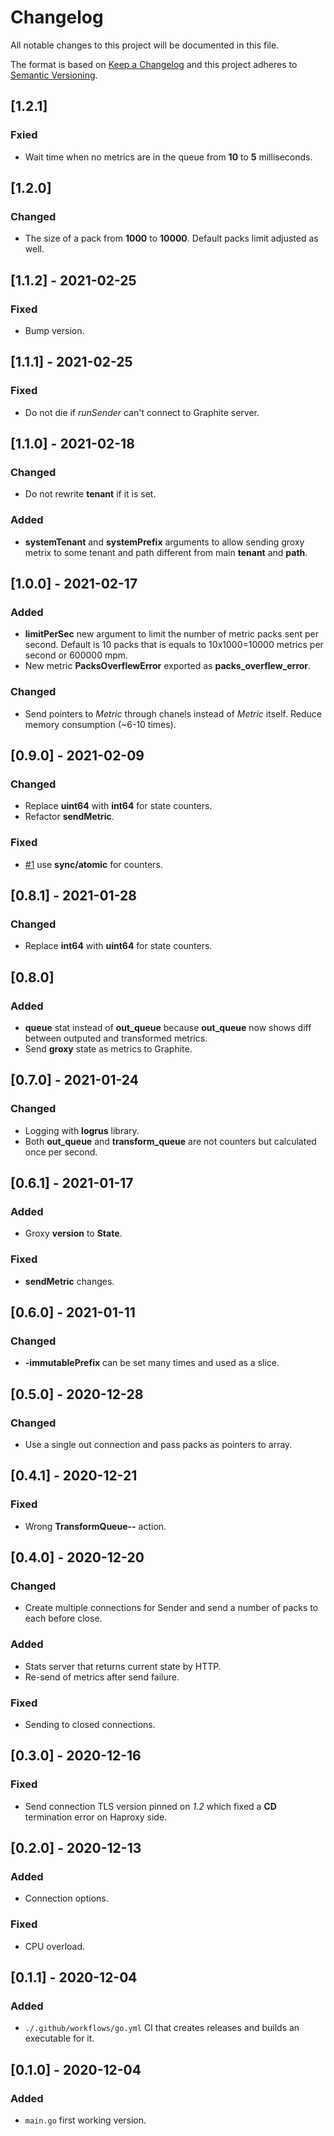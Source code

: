 # Changelog
All notable changes to this project will be documented in this file.

The format is based on [Keep a Changelog](http://keepachangelog.com/en/1.0.0/)
and this project adheres to [Semantic Versioning](http://semver.org/spec/v2.0.0.html).

## [1.2.1]
### Fxied
- Wait time when no metrics are in the queue from **10** to **5** milliseconds.

## [1.2.0]
### Changed
- The size of a pack from **1000** to **10000**. Default packs limit adjusted as well.

## [1.1.2] - 2021-02-25
### Fixed
- Bump version.

## [1.1.1] - 2021-02-25
### Fixed
- Do not die if *runSender* can't connect to Graphite server.

## [1.1.0] - 2021-02-18
### Changed
- Do not rewrite **tenant** if it is set.

### Added
- **systemTenant** and **systemPrefix** arguments to allow sending groxy metrix to some tenant and path different from main **tenant** and **path**.

## [1.0.0] - 2021-02-17
### Added
- **limitPerSec** new argument to limit the number of metric packs sent per second. Default is 10 packs that is equals to 10x1000=10000 metrics per second or 600000 mpm.
- New metric **PacksOverflewError** exported as **packs_overflew_error**.

### Changed
- Send pointers to *Metric* through chanels instead of *Metric* itself. Reduce memory consumption (~6-10 times).

## [0.9.0] - 2021-02-09
### Changed
- Replace **uint64** with **int64** for state counters.
- Refactor **sendMetric**.

### Fixed
- [#1](https://github.com/nixargh/groxy/issues/1) use **sync/atomic** for counters.

## [0.8.1] - 2021-01-28
### Changed
- Replace **int64** with **uint64** for state counters.

## [0.8.0]
### Added
- **queue** stat instead of **out_queue** because **out_queue** now shows diff between outputed and transformed metrics.
- Send **groxy** state as metrics to Graphite.

## [0.7.0] - 2021-01-24
### Changed
- Logging with **logrus** library.
- Both **out_queue** and **transform_queue** are not counters but calculated once per second.

## [0.6.1] - 2021-01-17
### Added
- Groxy **version** to **State**.

### Fixed
- **sendMetric** changes.

## [0.6.0] - 2021-01-11
### Changed
- **-immutablePrefix** can be set many times and used as a slice.

## [0.5.0] - 2020-12-28
### Changed
- Use a single out connection and pass packs as pointers to array.

## [0.4.1] - 2020-12-21
### Fixed
- Wrong **TransformQueue--** action.

## [0.4.0] - 2020-12-20
### Changed
- Create multiple connections for Sender and send a number of packs to each before close.

### Added
- Stats server that returns current state by HTTP.
- Re-send of metrics after send failure.

### Fixed
- Sending to closed connections.

## [0.3.0] - 2020-12-16
### Fixed
- Send connection TLS version pinned on *1.2* which fixed a **CD** termination error on Haproxy side.

## [0.2.0] - 2020-12-13
### Added
- Connection options.

### Fixed
- CPU overload.

## [0.1.1] - 2020-12-04
### Added
- `./.github/workflows/go.yml` CI that creates releases and builds an executable for it.

## [0.1.0] - 2020-12-04
### Added
- `main.go` first working version.
